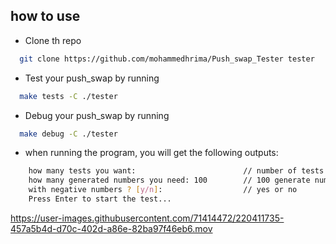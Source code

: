 
## how to use

- Clone th repo
```bash
  git clone https://github.com/mohammedhrima/Push_swap_Tester tester
```

- Test your push_swap by running 
```bash
  make tests -C ./tester
```

- Debug your push_swap by running 
```bash
  make debug -C ./tester
```


- when running the program, you will get the following outputs:
```bash
    how many tests you want:                        // number of tests 
    how many generated numbers you need: 100        // 100 generate number
    with negative numbers ? [y/n]:                  // yes or no
    Press Enter to start the test...
```


https://user-images.githubusercontent.com/71414472/220411735-457a5b4d-d70c-402d-a86e-82ba97f46eb6.mov



